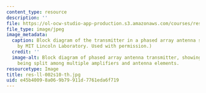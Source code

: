 ```yaml
---
content_type: resource
description: ''
file: https://ol-ocw-studio-app-production.s3.amazonaws.com/courses/res-ll-002-adaptive-antennas-and-phased-arrays-spring-2010/e45b40098a069b79911d7761eda6f719_res-ll-002s10-th.jpg
file_type: image/jpeg
image_metadata:
  caption: Block diagram of the transmitter in a phased array antenna system. (Image
    by MIT Lincoln Laboratory. Used with permission.)
  credit: ''
  image-alt: Block diagram of phased array antenna transmitter, showing the RF source
    being split among multiple amplifiers and antenna elements.
resourcetype: Image
title: res-ll-002s10-th.jpg
uid: e45b4009-8a06-9b79-911d-7761eda6f719
---
```

